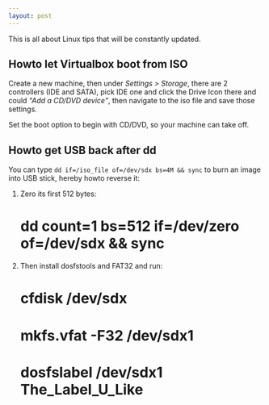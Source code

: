 ```yaml
---
layout: post
---
```

This is all about Linux tips that will be constantly updated.

## Howto let Virtualbox boot from ISO ##
Create a new machine, then under *Settings > Storage*, there are 2 controllers (IDE and SATA), pick IDE one and click the Drive Icon there and could *"Add a CD/DVD device"*, then navigate to the iso file and save those settings.

Set the boot option to begin with CD/DVD, so your machine can take off.


## Howto get USB back after dd ##
You can type `dd if=/iso_file of=/dev/sdx bs=4M && sync` to burn an image into USB stick, hereby howto reverse it:

1. Zero its first 512 bytes:

    # dd count=1 bs=512 if=/dev/zero of=/dev/sdx && sync

2. Then install dosfstools and FAT32 and run:

    # cfdisk /dev/sdx
    # mkfs.vfat -F32 /dev/sdx1
    # dosfslabel /dev/sdx1	The_Label_U_Like


